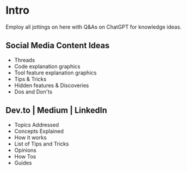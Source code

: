 # Intro
Employ all jottings on here with Q&As on ChatGPT for knowledge ideas.

## Social Media Content Ideas
- Threads
- Code explanation graphics
- Tool feature explanation graphics
- Tips & Tricks
- Hidden features & Discoveries
- Dos and Don'ts

## Dev.to | Medium | LinkedIn
- Topics Addressed
- Concepts Explained
- How it works
- List of Tips and Tricks
- Opinions
- How Tos
- Guides